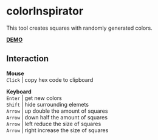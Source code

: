 # colorInspirator

This tool creates squares with randomly generated colors.

**[DEMO](https://ztomm.github.io/colorInspirator/)**

## Interaction

**Mouse**  
`Click` | copy hex code to clipboard

**Keyboard**  
`Enter` | get new colors  
`Shift` | hide surrounding elemets  
`Arrow` | up double the amount of squares  
`Arrow` | down half the amount of squares  
`Arrow` | left reduce the size of squares  
`Arrow` | right increase the size of squares  
